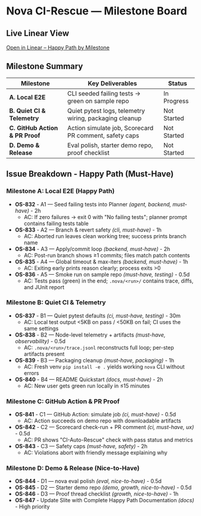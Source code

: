 # Nova CI-Rescue — Milestone Board

## Live Linear View

[Open in Linear – Happy Path by Milestone](https://linear.app/nova-solve/project/ci-rescue-v10-happy-path-536aaf0d73d7)

## Milestone Summary

| Milestone                       | Key Deliverables                                       | Status      |
| ------------------------------- | ------------------------------------------------------ | ----------- |
| **A. Local E2E**                | CLI seeded failing tests → green on sample repo        | In Progress |
| **B. Quiet CI & Telemetry**     | Quiet pytest logs, telemetry wiring, packaging cleanup | Not Started |
| **C. GitHub Action & PR Proof** | Action simulate job, Scorecard PR comment, safety caps | Not Started |
| **D. Demo & Release**           | Eval polish, starter demo repo, proof checklist        | Not Started |

## Issue Breakdown - Happy Path (Must-Have)

### Milestone A: Local E2E (Happy Path)

- **OS-832** - A1 — Seed failing tests into Planner _(agent, backend, must-have)_ - 2h
  - AC: If zero failures → exit 0 with "No failing tests"; planner prompt contains failing tests table
- **OS-833** - A2 — Branch & revert safety _(cli, must-have)_ - 1h
  - AC: Aborted run leaves clean working tree; success prints branch name
- **OS-834** - A3 — Apply/commit loop _(backend, must-have)_ - 2h
  - AC: Post-run branch shows ≥1 commits; files match patch contents
- **OS-835** - A4 — Global timeout & max-iters _(backend, must-have)_ - 1h
  - AC: Exiting early prints reason clearly; process exits >0
- **OS-836** - A5 — Smoke run on sample repo _(must-have, testing)_ - 0.5d
  - AC: Tests pass (green) in the end; `.nova/<run>/` contains trace, diffs, and JUnit report

### Milestone B: Quiet CI & Telemetry

- **OS-837** - B1 — Quiet pytest defaults _(ci, must-have, testing)_ - 30m
  - AC: Local test output <5KB on pass / <50KB on fail; CI uses the same settings
- **OS-838** - B2 — Node-level telemetry + artifacts _(must-have, observability)_ - 0.5d
  - AC: `.nova/<run>/trace.jsonl` reconstructs full loop; per-step artifacts present
- **OS-839** - B3 — Packaging cleanup _(must-have, packaging)_ - 1h
  - AC: Fresh venv `pip install -e .` yields working `nova` CLI without errors
- **OS-840** - B4 — README Quickstart _(docs, must-have)_ - 2h
  - AC: New user gets green run locally in ≤15 minutes

### Milestone C: GitHub Action & PR Proof

- **OS-841** - C1 — GitHub Action: simulate job _(ci, must-have)_ - 0.5d
  - AC: Action succeeds on demo repo with downloadable artifacts
- **OS-842** - C2 — Scorecard check-run + PR comment _(ci, must-have, ux)_ - 0.5d
  - AC: PR shows "CI-Auto-Rescue" check with pass status and metrics
- **OS-843** - C3 — Safety caps _(must-have, safety)_ - 2h
  - AC: Violations abort with friendly message explaining why

### Milestone D: Demo & Release (Nice-to-Have)

- **OS-844** - D1 — nova eval polish _(eval, nice-to-have)_ - 0.5d
- **OS-845** - D2 — Starter demo repo _(demo, growth, nice-to-have)_ - 0.5d
- **OS-846** - D3 — Proof thread checklist _(growth, nice-to-have)_ - 1h
- **OS-847** - Update Slite with Complete Happy Path Documentation _(docs)_ - High priority
